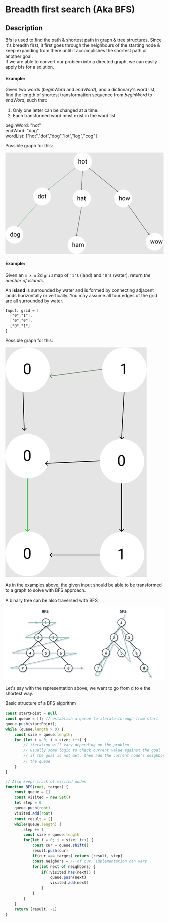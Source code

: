 # Breadth first search \(Aka BFS\)

## Description

Bfs is used to find the path & shortest path in graph & tree structures.  Since it's breadth first, it first goes through the neighbours of the starting node & keep expanding from there until it accomplishes the shortest path or another goal.  
If we are able to convert our problem into a directed graph, we can easily apply bfs for a solution.

#### Example:

Given two words \(_beginWord_ and _endWord_\), and a dictionary's word list, find the length of shortest transformation sequence from _beginWord_ to _endWord_, such that:

1. Only one letter can be changed at a time.
2. Each transformed word must exist in the word list.

beginWord: "hot"  
endWord: "dog"  
wordList: \["hot","dot","dog","lot","log","cog"\]

Possible graph for this:

![](.gitbook/assets/untitled%20%281%29.svg)

#### Example:

Given an `m x n` 2d `grid` map of `'1'`s \(land\) and `'0'`s \(water\), return _the number of islands_.

An **island** is surrounded by water and is formed by connecting adjacent lands horizontally or vertically. You may assume all four edges of the grid are all surrounded by water.

```text
Input: grid = [
  ["0","1"],
  ["0","0"],
  ["0","1"]
]
```

Possible graph for this:

![](.gitbook/assets/untitled-1-.svg)

As in the examples above, the given input should be able to be transformed to a graph to solve with BFS approach.

A binary tree can be also traversed with BFS

![](.gitbook/assets/dfs_bfs2.png)

Let's say with the representation above, we want to go from d to e the shortest way.

Basic structure of a  BFS algorithm

```javascript
const startPoint = null
const queue = []; // establish a queue to iterate through from start
queue.push(startPoint);
while (queue.length > 0) {
    const size = queue.length;
    for (let i = 0; i < size; i++) {
        // iteration will vary depending on the problem
        // usually some logic to check current value against the goal
        // if the goal is not met, then add the current node's neighbors to 
        // the queue
    }
}
```

```javascript
// Also keeps track of visited nodes
function BFS(root, target) {
    const queue = []
    const visited = new Set()
    let step = 0
    queue.push(root)
    visited.add(root)
    const result = []
    while(queue.length) {
        step += 1
        const size = queue.length
        for(let i = 0; i < size; i++) {
            const cur = queue.shift()
            result.push(cur)
            if(cur === target) return [result, step]
            const neigbors = // of cur, implementation can vary
            for(let next of neighbors) {
                if(!visited.has(next)) {
                    queue.push(next)
                    visited.add(next)
                }
            }
        }
    }
    return [result, -1]
}
```

